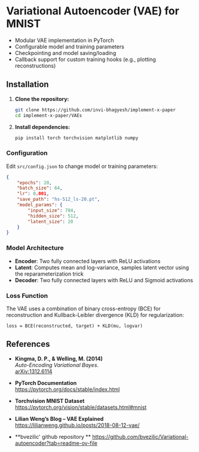 # Variational Autoencoder (VAE) for MNIST

- Modular VAE implementation in PyTorch
- Configurable model and training parameters
- Checkpointing and model saving/loading
- Callback support for custom training hooks (e.g., plotting reconstructions)

## Installation

1. **Clone the repository:**
   ```bash
   git clone https://github.com/invi-bhagyesh/implement-x-paper
   cd implement-x-paper/VAEs
   ```
2. **Install dependencies:**
   ```bash
   pip install torch torchvision matplotlib numpy
   ```

### Configuration

Edit `src/config.json` to change model or training parameters:

```json
{
    "epochs": 20,
    "batch_size": 64,
    "lr": 0.001,
    "save_path": "hs-512_ls-20.pt",
    "model_params": {
        "input_size": 784,
        "hidden_size": 512,
        "latent_size": 20
    }
}
```

### Model Architecture

- **Encoder**: Two fully connected layers with ReLU activations
- **Latent**: Computes mean and log-variance, samples latent vector using the reparameterization trick
- **Decoder**: Two fully connected layers with ReLU and Sigmoid activations

### Loss Function

The VAE uses a combination of binary cross-entropy (BCE) for reconstruction and Kullback-Leibler divergence (KLD) for regularization:

```
loss = BCE(reconstructed, target) + KLD(mu, logvar)
```

##  References

- **Kingma, D. P., & Welling, M. (2014)**  
  *Auto-Encoding Variational Bayes*.  
  [arXiv:1312.6114](https://arxiv.org/abs/1312.6114)

- **PyTorch Documentation**  
  https://pytorch.org/docs/stable/index.html

- **Torchvision MNIST Dataset**  
  https://pytorch.org/vision/stable/datasets.html#mnist

- **Lilian Weng’s Blog – VAE Explained**  
  https://lilianweng.github.io/posts/2018-08-12-vae/

- **bvezilic' github repository **
  https://github.com/bvezilic/Variational-autoencoder?tab=readme-ov-file



